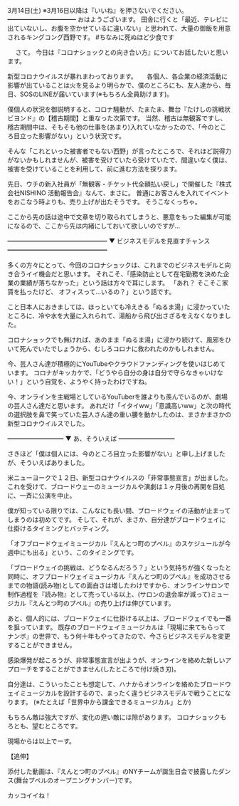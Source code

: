 3月14日(土) ※3月16日以降は『いいね』を押さないでください。
━━━━━━━━━━━
おはようございます。
田舎に行くと「最近、テレビに出ていないし、お腹を空かせているに違いない」と思われて、大量の御飯を用意されるキングコング西野です。
#ちなみに死ぬほど少食です

　
さて。
今日は『コロナショックとの向き合い方』についてお話したいと思います。

新型コロナウイルスが暴れまわっております。
　
各個人、各企業の経済活動に影響が出ていることは火を見るより明らかで、僕のところにも、友人達から、毎日、SOSのLINEが届いています(※もちろん全員助けます)。

僕個人の状況を御説明すると、コロナ騒動が、たまたま、舞台『たけしの挑戦状 ビヨンド』の【稽古期間】と重なった次第です。
当然、稽古は無観客ですし、稽古期間中は、そもそも他の仕事を(あまり)入れていなかったので、「今のところ目立った影響がない」という状況です。

そんな「これといった被害者でもない西野」が言ったところで、それほど説得力がないかもしれませんが、被害を受けていたら受けていたで、間違いなく僕は、被害を受けていることを利用して、前に進む方法を探ります。

先日、ウチの新入社員が「無観客・チケット代全額払い戻し」で開催した『株式会社NISHINO 活動報告会』なんて、まさに。
普通にお客さんを入れてイベントをおこなう時よりも、売り上げが出たそうです。
そうこなくっちゃ。

ここから先の話は途中で文章を切り取られてしまうと、悪意をもった編集が可能になるので、ここから先は内緒にしておいて欲しいのですが…

━━━━━━━━━━━━━━━━
▼ ビジネスモデルを見直すチャンス　━━━━━━━━━━━━━━━━

多くの方々にとって、今回のコロナショックは、これまでのビジネスモデルと向き合うイイ機会だと思います。
それこそ、「感染防止として在宅勤務を決めた企業の業績が落ちなかった」という話は方々で耳にします。
「あれ？ そこそこ家賃を払ったけど、 オフィスって…いるの？」という話です。

こと日本人におきましては、ほっといても冷えきる「ぬるま湯」に浸かっていたところに、冷や水を大量に入れられて、湯船から飛び出さざるをえなくなりました。

コロナショックでも無ければ、あのまま「ぬるま湯」に浸かり続けて、風邪をひいて死んでいたでしょうから、むしろコロナに救われたのかもしれません。

今、芸人さん達が積極的にYouTubeやクラウドファンディングを使いはじめています。
コロナがキッカケで、「どうやら自分の身は自分で守らなきゃいけない！」という自覚を、ようやく持ったわけですね。

今、オンラインを主戦場としているYouTuberを誰よりも羨んでいるのが、劇場の芸人さん達だと思います。
あれだけ「イタイww」「意識高いww」と次の時代の選択肢を鼻で笑っていた芸人さん達の重い腰を動かしたのは、まさかまさかの新型コロナウイルスでした。

━━━━━━━━━
▼ あ、そういえば
━━━━━━━━━

さきほど「僕は個人には、今のところ目立った影響がない」と申し上げましたが、そういえばありました。

米ニューヨークで１２日、新型コロナウイルスの「非常事態宣言」が出ました。
これを受けて、ブロードウェーのミュージカルや演劇は１ヶ月後の再開を目処に、一斉に公演を中止。

僕が知っている限りでは、こんなにも長い間、ブロードウェイの活動が止まってしまうのは初めてです。
そして、それが、まさか、自分達がブロードウェイに仕掛けるタイミングとバッティング。

「オフブロードウェイミュージカル『えんとつ町のプペル』のスケジュールが今週中にも出る」という、このタイミングです。

「ブロードウェイの挑戦は、どうなるんだろう？」という気持ちが強くなったと同時に、オフブロードウェイミュージカル『えんとつ町のプペル』を成功させるまでの物語(読み物)としての面白さは増したわけですから、オンラインサロンで制作過程を『読み物』として売っている以上、(サロンの退会率が減って)ミュージカル『えんとつ町のプペル』の売り上げは伸びています。

あと、個人的には、ブロードウェイに仕掛ける以上は、ブロードウェイでも一番を狙っています。
既存のブロードウェイミュージカルは「現場に来てもらってナンボ」の世界で、もう何十年もやってきたので、今さらビジネスモデルを変更することができません。

感染爆発が起ころうが、非常事態宣言が出ようが、オンラインを絡めた新しいアプローチをすることができません(したところで付け焼き刃)。

自分達は、こういったことも想定して、ハナからオンラインを絡めたブロードウェイミュージカルを設計するので、まったく違うビジネスモデルで戦うことになります。
(※たとえば「世界中から課金できるミュージカル」とか)

もちろん敵は強大ですが、変化の遅い敵には隙があります。
コロナショックもろとも、望むところです。

現場からは以上でーす。

【追伸】

添付した動画は、『えんとつ町のプペル』のNYチームが誕生日会で披露したダンス(舞台プペルのオープニングナンバー)です。

カッコイイね！
